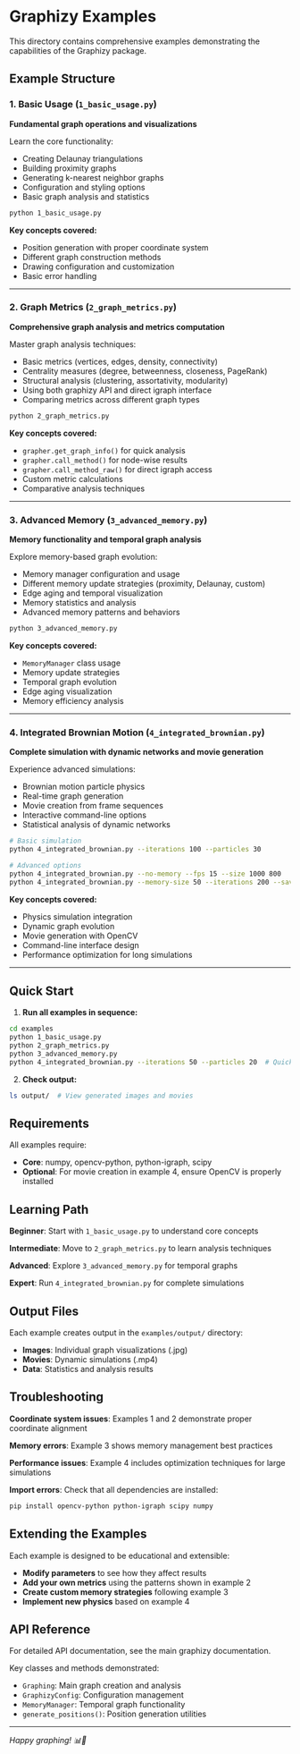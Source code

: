 # Graphizy Examples

This directory contains comprehensive examples demonstrating the capabilities of the Graphizy package.

## Example Structure

### 1. Basic Usage (`1_basic_usage.py`)
**Fundamental graph operations and visualizations**

Learn the core functionality:
- Creating Delaunay triangulations 
- Building proximity graphs
- Generating k-nearest neighbor graphs
- Configuration and styling options
- Basic graph analysis and statistics

```bash
python 1_basic_usage.py
```

**Key concepts covered:**
- Position generation with proper coordinate system
- Different graph construction methods
- Drawing configuration and customization
- Basic error handling

---

### 2. Graph Metrics (`2_graph_metrics.py`)
**Comprehensive graph analysis and metrics computation**

Master graph analysis techniques:
- Basic metrics (vertices, edges, density, connectivity)
- Centrality measures (degree, betweenness, closeness, PageRank)
- Structural analysis (clustering, assortativity, modularity)
- Using both graphizy API and direct igraph interface
- Comparing metrics across different graph types

```bash
python 2_graph_metrics.py
```

**Key concepts covered:**
- `grapher.get_graph_info()` for quick analysis
- `grapher.call_method()` for node-wise results
- `grapher.call_method_raw()` for direct igraph access
- Custom metric calculations
- Comparative analysis techniques

---

### 3. Advanced Memory (`3_advanced_memory.py`)
**Memory functionality and temporal graph analysis**

Explore memory-based graph evolution:
- Memory manager configuration and usage
- Different memory update strategies (proximity, Delaunay, custom)
- Edge aging and temporal visualization
- Memory statistics and analysis
- Advanced memory patterns and behaviors

```bash
python 3_advanced_memory.py
```

**Key concepts covered:**
- `MemoryManager` class usage
- Memory update strategies
- Temporal graph evolution
- Edge aging visualization
- Memory efficiency analysis

---

### 4. Integrated Brownian Motion (`4_integrated_brownian.py`)
**Complete simulation with dynamic networks and movie generation**

Experience advanced simulations:
- Brownian motion particle physics
- Real-time graph generation
- Movie creation from frame sequences
- Interactive command-line options
- Statistical analysis of dynamic networks

```bash
# Basic simulation
python 4_integrated_brownian.py --iterations 100 --particles 30

# Advanced options
python 4_integrated_brownian.py --no-memory --fps 15 --size 1000 800
python 4_integrated_brownian.py --memory-size 50 --iterations 200 --save-freq 2
```

**Key concepts covered:**
- Physics simulation integration
- Dynamic graph evolution
- Movie generation with OpenCV
- Command-line interface design
- Performance optimization for long simulations

---

## Quick Start

1. **Run all examples in sequence:**
```bash
cd examples
python 1_basic_usage.py
python 2_graph_metrics.py  
python 3_advanced_memory.py
python 4_integrated_brownian.py --iterations 50 --particles 20  # Quick demo
```

2. **Check output:**
```bash
ls output/  # View generated images and movies
```

## Requirements

All examples require:
- **Core**: numpy, opencv-python, python-igraph, scipy
- **Optional**: For movie creation in example 4, ensure OpenCV is properly installed

## Learning Path

**Beginner**: Start with `1_basic_usage.py` to understand core concepts

**Intermediate**: Move to `2_graph_metrics.py` to learn analysis techniques

**Advanced**: Explore `3_advanced_memory.py` for temporal graphs

**Expert**: Run `4_integrated_brownian.py` for complete simulations

## Output Files

Each example creates output in the `examples/output/` directory:
- **Images**: Individual graph visualizations (.jpg)
- **Movies**: Dynamic simulations (.mp4) 
- **Data**: Statistics and analysis results

## Troubleshooting

**Coordinate system issues**: Examples 1 and 2 demonstrate proper coordinate alignment

**Memory errors**: Example 3 shows memory management best practices  

**Performance issues**: Example 4 includes optimization techniques for large simulations

**Import errors**: Check that all dependencies are installed:
```bash
pip install opencv-python python-igraph scipy numpy
```

## Extending the Examples

Each example is designed to be educational and extensible:

- **Modify parameters** to see how they affect results
- **Add your own metrics** using the patterns shown in example 2
- **Create custom memory strategies** following example 3
- **Implement new physics** based on example 4

## API Reference

For detailed API documentation, see the main graphizy documentation.

Key classes and methods demonstrated:
- `Graphing`: Main graph creation and analysis
- `GraphizyConfig`: Configuration management  
- `MemoryManager`: Temporal graph functionality
- `generate_positions()`: Position generation utilities

---

*Happy graphing! 📊🎨*
